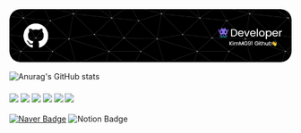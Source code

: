 <img src="images/github-header-image.png">



![Anurag's GitHub stats](https://github-readme-stats.vercel.app/api?username=KimMG91&show_icons=true&theme=radical)
<h3>
<!--HTML5 로고-->
<img src="https://img.shields.io/badge/HTML5-E34F26?style=flat-square&logo=HTML5&logoColor=white"/>
<!--css3 로고-->
<img src="https://img.shields.io/badge/css3-1572B6?style=flat-square&logo=css3&logoColor=white"/>
<!--자바스크립트 로고-->
<img src="https://img.shields.io/badge/javascript-F7DF1E?style=flat-square&logo=javascript&logoColor=white"/>
<!--부트스트랩 로고-->
<img src="https://img.shields.io/badge/bootstrap-7952B3?style=flat-square&logo=bootstrap&logoColor=white"/>
<!--리액트 로고-->
<img src="https://img.shields.io/badge/react-61DAFB?style=flat-square&logo=react&logoColor=white"/>
<!--스프링부트 로고-->
<img src="https://img.shields.io/badge/springboot-6DB33F?style=flat-square&logo=springboot&logoColor=white"/>
</h3>

[![Naver Badge](https://img.shields.io/badge/Naver-03C75A?style=flat-square&logo=Naver&logoColor=white&link=mailto:chansol91@naver.com)](mailto:chansol91@naver.com)
![Notion Badge](https://img.shields.io/badge/notion-000000?style=flat-square&logo=notion&logoColor=white&link=https://korea-mingun.notion.site/Mingun-Kim-93ccfe64fe2a4867847d6efcd5ee4bfa?pvs=4)





